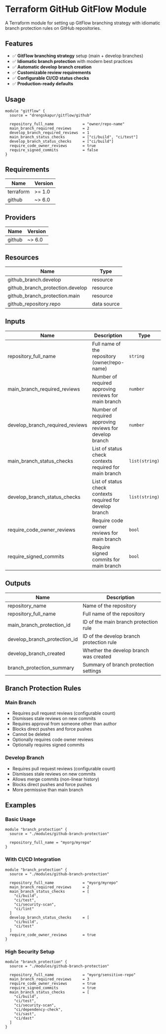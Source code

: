# Terraform GitHub GitFlow Module

A Terraform module for setting up GitFlow branching strategy with idiomatic branch protection rules on GitHub repositories.

## Features

- ✅ **GitFlow branching strategy** setup (main + develop branches)
- ✅ **Idiomatic branch protection** with modern best practices
- ✅ **Automatic develop branch creation**
- ✅ **Customizable review requirements**
- ✅ **Configurable CI/CD status checks**
- ✅ **Production-ready defaults**

## Usage

```hcl
module "gitflow" {
  source = "drengskapur/gitflow/github"

  repository_full_name             = "owner/repo-name"
  main_branch_required_reviews     = 2
  develop_branch_required_reviews  = 1
  main_branch_status_checks        = ["ci/build", "ci/test"]
  develop_branch_status_checks     = ["ci/build"]
  require_code_owner_reviews       = true
  require_signed_commits           = false
}
```

## Requirements

| Name | Version |
|------|---------|
| terraform | >= 1.0 |
| github | ~> 6.0 |

## Providers

| Name | Version |
|------|---------|
| github | ~> 6.0 |

## Resources

| Name | Type |
|------|------|
| github_branch.develop | resource |
| github_branch_protection.develop | resource |
| github_branch_protection.main | resource |
| github_repository.repo | data source |

## Inputs

| Name | Description | Type | Default | Required |
|------|-------------|------|---------|:--------:|
| repository_full_name | Full name of the repository (owner/repo-name) | `string` | n/a | yes |
| main_branch_required_reviews | Number of required approving reviews for main branch | `number` | `1` | no |
| develop_branch_required_reviews | Number of required approving reviews for develop branch | `number` | `1` | no |
| main_branch_status_checks | List of status check contexts required for main branch | `list(string)` | `[]` | no |
| develop_branch_status_checks | List of status check contexts required for develop branch | `list(string)` | `[]` | no |
| require_code_owner_reviews | Require code owner reviews for main branch | `bool` | `false` | no |
| require_signed_commits | Require signed commits for main branch | `bool` | `false` | no |

## Outputs

| Name | Description |
|------|-------------|
| repository_name | Name of the repository |
| repository_full_name | Full name of the repository |
| main_branch_protection_id | ID of the main branch protection rule |
| develop_branch_protection_id | ID of the develop branch protection rule |
| develop_branch_created | Whether the develop branch was created |
| branch_protection_summary | Summary of branch protection settings |

## Branch Protection Rules

### Main Branch

- Requires pull request reviews (configurable count)
- Dismisses stale reviews on new commits
- Requires approval from someone other than author
- Blocks direct pushes and force pushes
- Cannot be deleted
- Optionally requires code owner reviews
- Optionally requires signed commits

### Develop Branch

- Requires pull request reviews (configurable count)
- Dismisses stale reviews on new commits
- Allows merge commits (non-linear history)
- Blocks direct pushes and force pushes
- More permissive than main branch

## Examples

### Basic Usage

```hcl
module "branch_protection" {
  source = "./modules/github-branch-protection"

  repository_full_name = "myorg/myrepo"
}
```

### With CI/CD Integration

```hcl
module "branch_protection" {
  source = "./modules/github-branch-protection"

  repository_full_name             = "myorg/myrepo"
  main_branch_required_reviews     = 2
  main_branch_status_checks        = [
    "ci/build",
    "ci/test",
    "ci/security-scan",
    "ci/lint"
  ]
  develop_branch_status_checks     = [
    "ci/build",
    "ci/test"
  ]
  require_code_owner_reviews       = true
}
```

### High Security Setup

```hcl
module "branch_protection" {
  source = "./modules/github-branch-protection"

  repository_full_name             = "myorg/sensitive-repo"
  main_branch_required_reviews     = 3
  require_code_owner_reviews       = true
  require_signed_commits           = true
  main_branch_status_checks        = [
    "ci/build",
    "ci/test",
    "ci/security-scan",
    "ci/dependency-check",
    "ci/sast",
    "ci/dast"
  ]
}
```
